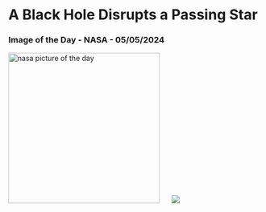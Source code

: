 # A Black Hole Disrupts a Passing Star
### Image of the Day - NASA - 05/05/2024
<img src="https://apod.nasa.gov/apod/image/2405/BhShredder_NASA_1080.jpg" alt="nasa picture of the day" width="300"/>&nbsp; &nbsp; &nbsp; <img src="https://github-readme-streak-stats.herokuapp.com/?user=tempo-riz&theme=highcontrast" >



  
